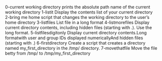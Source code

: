 0-current working directory prints the absolute path name of the current working directory
1-listit Display the contents list of your current directory
2-bring me home script that changes the working directory to the user’s home directory
3-listfiles List file in a long format
4-listmorefiles Display current directory contents, including hidden files (starting with .). Use the long format.
5-listfilesdigitonly Display current directory contents.Long formatwith user and group IDs displayed numericallyAnd hidden files (starting with .)
6-firstdirectory Create a script that creates a directory named my_first_directory in the /tmp/ directory.
7-movethatfile Move the file betty from /tmp/ to /tmp/my_first_directory
